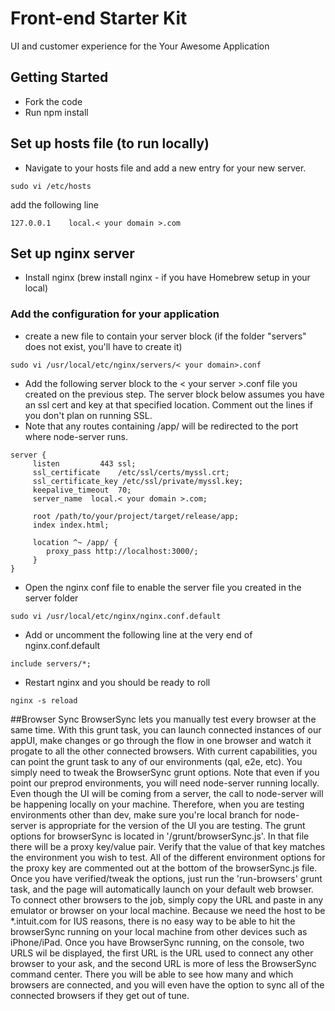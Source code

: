 Front-end Starter Kit
=====================

UI and customer experience for the Your Awesome Application

## Getting Started
* Fork the code
* Run npm install 

## Set up hosts file (to run locally)
* Navigate to your hosts file and add a new entry for your new server.
```
sudo vi /etc/hosts
```
add the following line
```
127.0.0.1    local.< your domain >.com
```
## Set up nginx server
* Install nginx (brew install nginx - if you have Homebrew setup in your local)

### Add the configuration for your application

* create a new file to contain your server block (if the folder "servers" does not exist, you'll have to create it)
```
sudo vi /usr/local/etc/nginx/servers/< your domain>.conf
```
* Add the following server block to the < your server >.conf file you created on the previous step.  The server block below assumes you have an ssl cert and key at that specified location. Comment out the lines if you don't plan on running SSL.  
* Note that any routes containing /app/ will be redirected to the port where node-server runs.

```
server {
     listen 		443 ssl;
     ssl_certificate 	/etc/ssl/certs/myssl.crt;
     ssl_certificate_key /etc/ssl/private/myssl.key;
     keepalive_timeout	70;
     server_name  local.< your domain >.com;

     root /path/to/your/project/target/release/app;
     index index.html;
    
     location ^~ /app/ {
        proxy_pass http://localhost:3000/;
     }
}
```
* Open the nginx conf file to enable the server file you created in the server folder
```
sudo vi /usr/local/etc/nginx/nginx.conf.default
```
* Add or uncomment the following line at the very end of nginx.conf.default
```
include servers/*;
```
* Restart nginx and you should be ready to roll
```
nginx -s reload
```
##Browser Sync
BrowserSync lets you manually test every browser at the same time.  With this grunt task, you can launch connected instances of our appUI, make changes or go through the flow in one browser and watch it progate to all the other connected browsers.
With current capabilities, you can point the grunt task to any of our environments (qal, e2e, etc). You simply need to tweak the BrowserSync grunt options. Note that even if you point our preprod environments, you will need node-server running locally.  Even though the UI will be coming from a server, the call to node-server will be happening locally on your machine.  Therefore, when you are testing environments other than dev, make sure you're local branch for node-server is appropriate for the version of the UI you are testing. The grunt options for browserSync is located in '/grunt/browserSync.js'.  In that file there will be a proxy key/value pair. Verify that the value of that key matches the environment you wish to test.  All of the different environment options for the proxy key are commented out at the bottom of the browserSync.js file.  Once you have verified/tweak the options, just run the 'run-browsers' grunt task, and the page will automatically launch on your default web browser.  To connect other browsers to the job, simply copy the URL and paste in any emulator or browser on your local machine. Because we need the host to be *.intuit.com for IUS reasons, there is no easy way to be able to hit the browserSync running on your local machine from other devices such as iPhone/iPad.  Once you have BrowserSync running, on the console, two URLS wil be displayed, the first URL is the URL used to connect any other browser to your ask, and the second URL is more of less the BrowserSync command center.  There you will be able to see how many and which browsers are connected, and you will even have the option to sync all of the connected browsers if they get out of tune.

